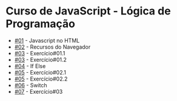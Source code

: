 <h1>Curso de JavaScript - Lógica de Programação</h1>

<ul>
  <li><a href="https://aleretamero.github.io/onebitcode/js1-logica-de-programacao/01-javascript-no-html/">#01</a> - Javascript no HTML</li>
  <li><a href="https://aleretamero.github.io/onebitcode/js1-logica-de-programacao/02-recursos-do-navegador/">#02</a> - Recursos do Navegador</li>
  <li><a href="https://aleretamero.github.io/onebitcode/js1-logica-de-programacao/03-exercicio-01/ex001/">#03</a> - Exercício#01.1</li>
  <li><a href="https://aleretamero.github.io/onebitcode/js1-logica-de-programacao/03-exercicio-01/ex002/">#03</a> - Exercício#01.2</li>
  <li><a href="https://aleretamero.github.io/onebitcode/js1-logica-de-programacao/04-if-else/">#04</a> - If Else</li>
  <li><a href="https://aleretamero.github.io/onebitcode/js1-logica-de-programacao/05-exercicio-02/ex001/">#05</a> - Exercício#02.1</li>
  <li><a href="https://aleretamero.github.io/onebitcode/js1-logica-de-programacao/05-exercicio-02/ex002/">#05</a> - Exercício#02.2</li>
  <li><a href="https://aleretamero.github.io/onebitcode/js1-logica-de-programacao/06-switch/">#06</a> - Switch</li>
  <li><a href="https://aleretamero.github.io/onebitcode/js1-logica-de-programacao/07-exercicio/">#07</a> - Exercício#03</li>
</ul>
